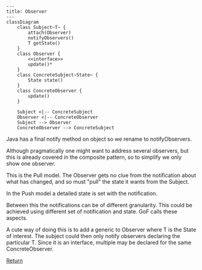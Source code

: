 ```mermaid
---
title: Observer
---
classDiagram
    class Subject~T~ {
        attach(Observer)
        notifyObservers()
        T getState()
    }
    class Observer {
        <<interface>>
        update()*
    }
    class ConcreteSubject~State~ {
        State state()
    }
    class ConcreteObserver {
        update()
    }

    Subject <|-- ConcreteSubject
    Observer <|-- ConcreteObserver
    Subject --> Observer
    ConcreteObserver --> ConcreteSubject
```

Java has a final notify method on object so we rename to notifyObservers.

Although pragmatically one might want to address several observers, but this is
already covered in the composite pattern, so to simplify we only show one
observer.

This is the Pull model. The Observer gets no clue from the notification about
what has changed, and so must "pull" the state it wants from the Subject.

In the Push model a detailed state is set with the notification.

Between this the notifications can be of different granularity. This could be 
achieved using different set of notification and state. GoF calls these aspects.

A cute way of doing this is to add a generic to Observer<T> where T is the State
of interest. The subject could then only notify observers declaring the 
particular T. Since it is an interface, multiple may be declared for the same
ConcreteObserver.

[Return](../../../../../../../../README.md)